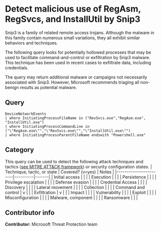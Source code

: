 # Detect malicious use of RegAsm, RegSvcs, and InstallUtil by Snip3

Snip3 is a family of related remote access trojans. Although the malware in this family contain numerous small variations, they all exhibit similar behaviors and techniques.

The following query looks for potentially hollowed processes that may be used to facilitate command-and-control or exfiltration by Snip3 malware. This technique has been used in recent cases to exfiltrate data, including credentials. 

The query may return additional malware or campaigns not necessarily associated with Snip3. However, Microsoft recommends triaging all non-benign results as potential malware.

## Query

```kusto
DeviceNetworkEvents 
| where InitiatingProcessFileName in ("RevSvcs.exe","RegAsm.exe", "InstallUtil.exe") 
| where InitiatingProcessCommandLine in ("\"RegAsm.exe\"","\"RevSvcs.exe\"","\"InstallUtil.exe\"") 
| where InitiatingProcessParentFileName endswith "Powershell.exe"
```

## Category

This query can be used to detect the following attack techniques and tactics ([see MITRE ATT&CK framework](https://attack.mitre.org/)) or security configuration states.
| Technique, tactic, or state | Covered? (v=yes) | Notes |
|------------------------|----------|-------|
| Initial access |  |  |
| Execution |  |  |
| Persistence |  |  |
| Privilege escalation |  |  |
| Defense evasion |  |  |
| Credential Access |  |  |
| Discovery |  |  |
| Lateral movement |  |  |
| Collection |  |  |
| Command and control | v |  |
| Exfiltration | v |  |
| Impact |  |  |
| Vulnerability |  |  |
| Exploit |  |  |
| Misconfiguration |  |  |
| Malware, component |  |  |
| Ransomware |  |  |

## Contributor info

**Contributor:** Microsoft Threat Protection team
